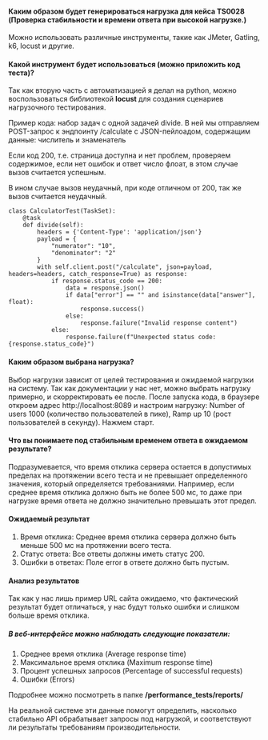 ﻿#### Каким образом будет генерироваться нагрузка для кейса TS0028 (Проверка стабильности и времени ответа при высокой нагрузке.)
Можно использовать различные инструменты, такие как JMeter, Gatling, k6, locust и другие. 

#### Какой инструмент будет использоваться (можно приложить код теста)?
Так как вторую часть с автоматизацией я делал на python, можно воспользоваться библиотекой __locust__ для создания сценариев нагрузочного тестирования. 

Пример кода: набор задач с одной задачей divide. В ней мы отправляем POST-запрос к эндпоинту /calculate с JSON-пейлоадом, содержащим данные: числитель и знаменатель

Если код 200, т.е. страница доступна и нет проблем, проверяем содержимое, если нет ошибок и ответ число флоат, в этом случае вызов считается успешным.

В ином случае вызов неудачный, при коде отличном от 200, так же вызов считается неудачный.

```
class CalculatorTest(TaskSet):
    @task
    def divide(self):
        headers = {'Content-Type': 'application/json'}
        payload = {
            "numerator": "10",
            "denominator": "2"
        }
        with self.client.post("/calculate", json=payload, headers=headers, catch_response=True) as response:
            if response.status_code == 200:
                data = response.json()
                if data["error"] == "" and isinstance(data["answer"], float):
                    response.success()
                else:
                    response.failure("Invalid response content") 
            else:
                response.failure(f"Unexpected status code: {response.status_code}") 
```

#### Каким образом выбрана нагрузка? 
Выбор нагрузки зависит от целей тестирования и ожидаемой нагрузки на систему. Так как документации у нас нет, можно выбрать нагрузку примерно, и скорректировать ее после.
После запуска кода, в браузере откроем адрес http://localhost:8089 и настроим нагрузку: Number of users 1000 (количество пользователей в пике), Ramp up 10 (рост пользователей в секунду). Нажмем старт.
#### Что вы понимаете под стабильным временем ответа в ожидаемом результате?
Подразумевается, что время отклика сервера остается в допустимых пределах на протяжении всего теста и не превышает определенного значения, который определяется требованиями. 
Например, если среднее время отклика должно быть не более 500 мс, то даже при нагрузке время ответа не должно значительно превышать этот предел.
#### Ожидаемый результат
1.	Время отклика: Среднее время отклика сервера должно быть меньше 500 мс на протяжении всего теста.
2.	Статус ответа: Все ответы должны иметь статус 200.
3.	Ошибки в ответах: Поле error в ответе должно быть пустым.
#### Анализ результатов
Так как у нас лишь пример URL сайта ожидаемо, что фактический результат будет отличаться, у нас будут только ошибки и слишком больше время отклика.
##### В веб-интерфейсе можно наблюдать следующие показатели:
1.	Среднее время отклика (Average response time)
2.  Максимальное время отклика (Maximum response time)
3.  Процент успешных запросов (Percentage of successful requests)
4.  Ошибки (Errors)

Подробнее можно посмотреть в папке __/performance_tests/reports/__

На реальной системе эти данные помогут определить, насколько стабильно API обрабатывает запросы под нагрузкой, и соответствуют ли результаты требованиям производительности.


